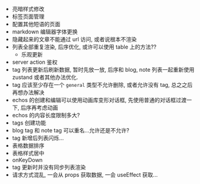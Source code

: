 - 亮暗样式修改
- 标签页面管理
- 配置其他短语的页面
- markdown 编辑器字体更换
- 隐藏起来的文章不能通过 url 访问, 或者说根本不渲染
- 列表全部重复渲染, 后序优化, 或许可以使用 table 上的方法??
  - 乐观更新
- server action 鉴权
- tag 列表更新后刷新数据, 暂时先放一放, 后序和 blog, note 列表一起重新使用 zustand 或者其他办法优化.
- tag 应该至少存在一个 `general` 类型不允许删除, 或者允许没有 tag, 总之之后再想办法解决
- echos 的创建和编辑可以使用动画库变形对话框, 先使用普通的对话框过渡一下, 后序再考虑动画
- echos 的内容长度限制多大?
- tags 创建功能
- blog tag 和 note tag 可以重名...允许还是不允许?
- tag 新增后列表闪烁...
- 表格数据排序
- 表格样式居中
- onKeyDown
- tag 更新时并没有同步列表渲染
- 请求方式混乱, 一会从 props 获取数据, 一会 useEffect 获取...
